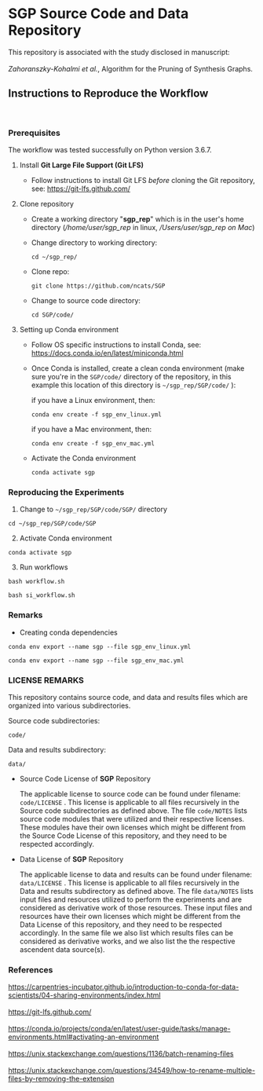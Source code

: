 # SGP Source Code and Data Repository


This repository is associated with the study disclosed in manuscript:
<BR>
<BR>
*Zahoranszky-Kohalmi et al.*, Algorithm for the Pruning of Synthesis Graphs. 


## Instructions to Reproduce the Workflow 
<BR>


### Prerequisites

The workflow was tested successfully on Python version 3.6.7.

1. Install **Git Large File Support (Git LFS)**


	- Follow instructions to install Git LFS *before* cloning the Git repository, see: https://git-lfs.github.com/




2. Clone repository

	- Create a working directory "**sgp_rep**" which is in the user's home directory 
	(*/home/user/sgp_rep* in linux, */Users/user/sgp_rep on Mac*)

	- Change directory to working directory:

		`cd ~/sgp_rep/`


	- Clone repo:


		`git clone https://github.com/ncats/SGP`

	- Change to source code directory:

		`cd SGP/code/`




3. Setting up Conda environment

	- Follow OS specific instructions to install Conda, see: https://docs.conda.io/en/latest/miniconda.html

	- Once Conda is installed, create a clean conda environment (make sure you're in the `SGP/code/` directory of the repository, in this example this location of this directory is `~/sgp_rep/SGP/code/` ):

		if you have a Linux environment, then:

		`conda env create -f sgp_env_linux.yml`


		if you have a Mac environment, then:

		`conda env create -f sgp_env_mac.yml`



	- Activate the Conda environment

		`conda activate sgp`


### Reproducing the Experiments

1. Change to `~/sgp_rep/SGP/code/SGP/` directory

`cd ~/sgp_rep/SGP/code/SGP`

2. Activate Conda environment

`conda activate sgp`

3. Run workflows


`bash workflow.sh`

`bash si_workflow.sh`


### Remarks


- Creating conda dependencies

`conda env export --name sgp --file sgp_env_linux.yml`

`conda env export --name sgp --file sgp_env_mac.yml`





### LICENSE REMARKS


This repository contains source code, and data and results files which are organized into various subdirectories.

Source code subdirectories:

`code/`


Data and results subdirectory:

`data/`


- Source Code License of **SGP** Repository

	The applicable license to source code can be found under filename: `code/LICENSE` . This license is applicable to all files recursively in the Source code subdirectories as defined above. The file `code/NOTES` lists source code modules that were utilized and their respective licenses. These modules have their own licenses which might be different from the Source Code License of this repository, and they need to be respected accordingly.

- Data License of **SGP** Repository

	The applicable license to data and results can be found under filename: `data/LICENSE` . This license is applicable to all files recursively in the Data and results subdirectory as defined above. The file `data/NOTES` lists input files and resources utilized to perform the experiments and are considered as derivative work of those resources. These input files and resources have their own licenses which might be different from the Data License of this repository, and they need to be respected accordingly. In the same file we also list which results files can be considered as derivative works, and we also list the the respective ascendent data source(s).




### References

https://carpentries-incubator.github.io/introduction-to-conda-for-data-scientists/04-sharing-environments/index.html
<BR>
<BR>
https://git-lfs.github.com/
<BR>
<BR>
https://conda.io/projects/conda/en/latest/user-guide/tasks/manage-environments.html#activating-an-environment
<BR>
<BR>
https://unix.stackexchange.com/questions/1136/batch-renaming-files
<BR>
<BR>
https://unix.stackexchange.com/questions/34549/how-to-rename-multiple-files-by-removing-the-extension


	
	

